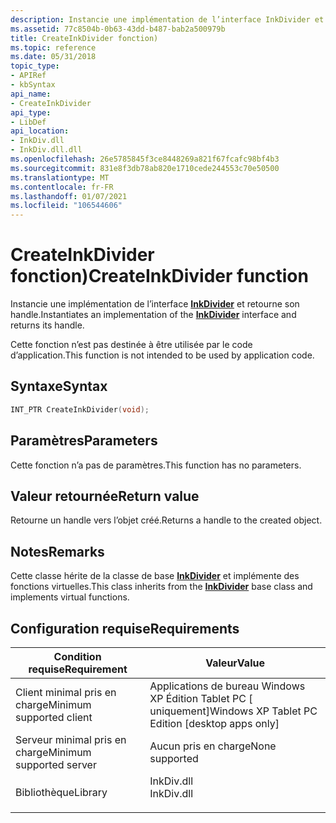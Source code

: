 ```yaml
---
description: Instancie une implémentation de l’interface InkDivider et retourne son handle.
ms.assetid: 77c8504b-0b63-43dd-b487-bab2a500979b
title: CreateInkDivider fonction)
ms.topic: reference
ms.date: 05/31/2018
topic_type:
- APIRef
- kbSyntax
api_name:
- CreateInkDivider
api_type:
- LibDef
api_location:
- InkDiv.dll
- InkDiv.dll.dll
ms.openlocfilehash: 26e5785845f3ce8448269a821f67fcafc98bf4b3
ms.sourcegitcommit: 831e8f3db78ab820e1710cede244553c70e50500
ms.translationtype: MT
ms.contentlocale: fr-FR
ms.lasthandoff: 01/07/2021
ms.locfileid: "106544606"
---
```

# <a name="createinkdivider-function"></a><span data-ttu-id="0160b-103">CreateInkDivider fonction)</span><span class="sxs-lookup"><span data-stu-id="0160b-103">CreateInkDivider function</span></span>

<span data-ttu-id="0160b-104">Instancie une implémentation de l’interface [**InkDivider**](inkdivider-class.md) et retourne son handle.</span><span class="sxs-lookup"><span data-stu-id="0160b-104">Instantiates an implementation of the [**InkDivider**](inkdivider-class.md) interface and returns its handle.</span></span>

<span data-ttu-id="0160b-105">Cette fonction n’est pas destinée à être utilisée par le code d’application.</span><span class="sxs-lookup"><span data-stu-id="0160b-105">This function is not intended to be used by application code.</span></span>

## <a name="syntax"></a><span data-ttu-id="0160b-106">Syntaxe</span><span class="sxs-lookup"><span data-stu-id="0160b-106">Syntax</span></span>


```C++
INT_PTR CreateInkDivider(void);
```



## <a name="parameters"></a><span data-ttu-id="0160b-107">Paramètres</span><span class="sxs-lookup"><span data-stu-id="0160b-107">Parameters</span></span>

<span data-ttu-id="0160b-108">Cette fonction n’a pas de paramètres.</span><span class="sxs-lookup"><span data-stu-id="0160b-108">This function has no parameters.</span></span>

## <a name="return-value"></a><span data-ttu-id="0160b-109">Valeur retournée</span><span class="sxs-lookup"><span data-stu-id="0160b-109">Return value</span></span>

<span data-ttu-id="0160b-110">Retourne un handle vers l’objet créé.</span><span class="sxs-lookup"><span data-stu-id="0160b-110">Returns a handle to the created object.</span></span>

## <a name="remarks"></a><span data-ttu-id="0160b-111">Notes</span><span class="sxs-lookup"><span data-stu-id="0160b-111">Remarks</span></span>

<span data-ttu-id="0160b-112">Cette classe hérite de la classe de base [**InkDivider**](inkdivider-class.md) et implémente des fonctions virtuelles.</span><span class="sxs-lookup"><span data-stu-id="0160b-112">This class inherits from the [**InkDivider**](inkdivider-class.md) base class and implements virtual functions.</span></span>

## <a name="requirements"></a><span data-ttu-id="0160b-113">Configuration requise</span><span class="sxs-lookup"><span data-stu-id="0160b-113">Requirements</span></span>



| <span data-ttu-id="0160b-114">Condition requise</span><span class="sxs-lookup"><span data-stu-id="0160b-114">Requirement</span></span> | <span data-ttu-id="0160b-115">Valeur</span><span class="sxs-lookup"><span data-stu-id="0160b-115">Value</span></span> |
|-------------------------------------|---------------------------------------------------------------------------------------|
| <span data-ttu-id="0160b-116">Client minimal pris en charge</span><span class="sxs-lookup"><span data-stu-id="0160b-116">Minimum supported client</span></span><br/> | <span data-ttu-id="0160b-117">Applications de bureau Windows XP Édition Tablet PC \[ uniquement\]</span><span class="sxs-lookup"><span data-stu-id="0160b-117">Windows XP Tablet PC Edition \[desktop apps only\]</span></span><br/>                         |
| <span data-ttu-id="0160b-118">Serveur minimal pris en charge</span><span class="sxs-lookup"><span data-stu-id="0160b-118">Minimum supported server</span></span><br/> | <span data-ttu-id="0160b-119">Aucun pris en charge</span><span class="sxs-lookup"><span data-stu-id="0160b-119">None supported</span></span><br/>                                                             |
| <span data-ttu-id="0160b-120">Bibliothèque</span><span class="sxs-lookup"><span data-stu-id="0160b-120">Library</span></span><br/>                  | <dl> <span data-ttu-id="0160b-121"><dt>InkDiv.dll</dt></span><span class="sxs-lookup"><span data-stu-id="0160b-121"><dt>InkDiv.dll</dt></span></span> </dl> |



 

 




